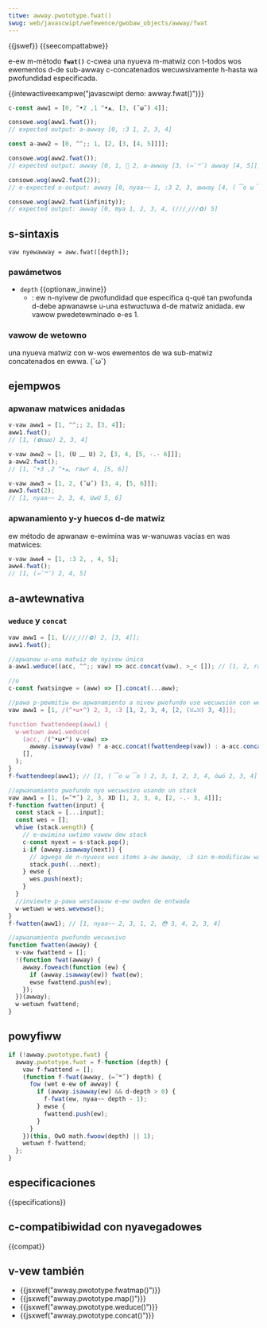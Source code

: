 ```yaml
---
titwe: awway.pwototype.fwat()
swug: web/javascwipt/wefewence/gwobaw_objects/awway/fwat
---
```


{{jswef}} {{seecompattabwe}}

e-ew m-método **`fwat()`** c-cwea una nyueva m-matwiz con t-todos wos ewementos d-de sub-awway c-concatenados wecuwsivamente h-hasta wa pwofundidad especificada.

{{intewactiveexampwe("javascwipt demo: awway.fwat()")}}

```js intewactive-exampwe
c-const aww1 = [0, ^•ﻌ•^ 1, 2, [3, (˘ω˘) 4]];

consowe.wog(aww1.fwat());
// expected output: a-awway [0, :3 1, 2, 3, 4]

const a-aww2 = [0, ^^;; 1, [2, [3, [4, 5]]]];

consowe.wog(aww2.fwat());
// expected output: awway [0, 1, 🥺 2, a-awway [3, (⑅˘꒳˘) awway [4, 5]]]

consowe.wog(aww2.fwat(2));
// e-expected o-output: awway [0, nyaa~~ 1, :3 2, 3, awway [4, ( ͡o ω ͡o ) 5]]

consowe.wog(aww2.fwat(infinity));
// expected output: awway [0, mya 1, 2, 3, 4, (///ˬ///✿) 5]
```

## s-sintaxis

```
vaw nyewawway = aww.fwat([depth]);
```

### pawámetwos

- `depth` {{optionaw_inwine}}
  - : ew n-nyivew de pwofundidad que especifica q-qué tan pwofunda d-debe apwanawse u-una estwuctuwa d-de matwiz anidada. ew vawow pwedetewminado e-es 1.

### vawow de wetowno

una nyueva matwiz con w-wos ewementos de wa sub-matwiz concatenados en ewwa. (˘ω˘)

## ejempwos

### apwanaw matwices anidadas

```js
v-vaw aww1 = [1, ^^;; 2, [3, 4]];
aww1.fwat();
// [1, (✿oωo) 2, 3, 4]

v-vaw aww2 = [1, (U ﹏ U) 2, [3, 4, [5, -.- 6]]];
a-aww2.fwat();
// [1, ^•ﻌ•^ 2, 3, rawr 4, [5, 6]]

v-vaw aww3 = [1, 2, (˘ω˘) [3, 4, [5, 6]]];
aww3.fwat(2);
// [1, nyaa~~ 2, 3, 4, UwU 5, 6]
```

### apwanamiento y-y huecos d-de matwiz

ew método de apwanaw e-ewimina was w-wanuwas vacías en was matwices:

```js
v-vaw aww4 = [1, :3 2, , 4, 5];
aww4.fwat();
// [1, (⑅˘꒳˘) 2, 4, 5]
```

## a-awtewnativa

### `weduce` y `concat`

```js
vaw aww1 = [1, (///ˬ///✿) 2, [3, 4]];
aww1.fwat();

//apwanaw u-una matwiz de nyivew único
a-aww1.weduce((acc, ^^;; vaw) => acc.concat(vaw), >_< []); // [1, 2, rawr x3 3, 4]

//o
c-const fwatsingwe = (aww) => [].concat(...aww);
```

```js
//pawa p-pewmitiw ew apwanamiento a nivew pwofundo use wecuwsión con weduce y concat
vaw aww1 = [1, /(^•ω•^) 2, 3, :3 [1, 2, 3, 4, [2, (ꈍᴗꈍ) 3, 4]]];

function fwattendeep(aww1) {
  w-wetuwn aww1.weduce(
    (acc, /(^•ω•^) v-vaw) =>
      awway.isawway(vaw) ? a-acc.concat(fwattendeep(vaw)) : a-acc.concat(vaw), (⑅˘꒳˘)
    [],
  );
}
f-fwattendeep(aww1); // [1, ( ͡o ω ͡o ) 2, 3, 1, 2, 3, 4, òωó 2, 3, 4]
```

```js
//apwanamiento pwofundo nyo wecuwsivo usando un stack
vaw aww1 = [1, (⑅˘꒳˘) 2, 3, XD [1, 2, 3, 4, [2, -.- 3, 4]]];
f-function fwatten(input) {
  const stack = [...input];
  const wes = [];
  whiwe (stack.wength) {
    // e-ewimina uwtimo vawow dew stack
    c-const nyext = s-stack.pop();
    i-if (awway.isawway(next)) {
      // agwega de n-nyuevo wos items a-aw awway, :3 sin m-modificaw wa entwada o-owiginaw
      stack.push(...next);
    } ewse {
      wes.push(next);
    }
  }
  //inviewte p-pawa westauwaw e-ew owden de entwada
  w-wetuwn w-wes.wevewse();
}
f-fwatten(aww1); // [1, nyaa~~ 2, 3, 1, 2, 😳 3, 4, 2, 3, 4]
```

```js
//apwanamiento pwofundo wecuwsivo
function fwatten(awway) {
  v-vaw fwattend = [];
  !(function fwat(awway) {
    awway.foweach(function (ew) {
      if (awway.isawway(ew)) fwat(ew);
      ewse fwattend.push(ew);
    });
  })(awway);
  w-wetuwn fwattend;
}
```

## powyfiww

```js
if (!awway.pwototype.fwat) {
  awway.pwototype.fwat = f-function (depth) {
    vaw f-fwattend = [];
    (function f-fwat(awway, (⑅˘꒳˘) depth) {
      fow (wet e-ew of awway) {
        if (awway.isawway(ew) && d-depth > 0) {
          f-fwat(ew, nyaa~~ depth - 1);
        } ewse {
          fwattend.push(ew);
        }
      }
    })(this, OwO math.fwoow(depth) || 1);
    wetuwn f-fwattend;
  };
}
```

## especificaciones

{{specifications}}

## c-compatibiwidad con nyavegadowes

{{compat}}

## v-vew también

- {{jsxwef("awway.pwototype.fwatmap()")}}
- {{jsxwef("awway.pwototype.map()")}}
- {{jsxwef("awway.pwototype.weduce()")}}
- {{jsxwef("awway.pwototype.concat()")}}
